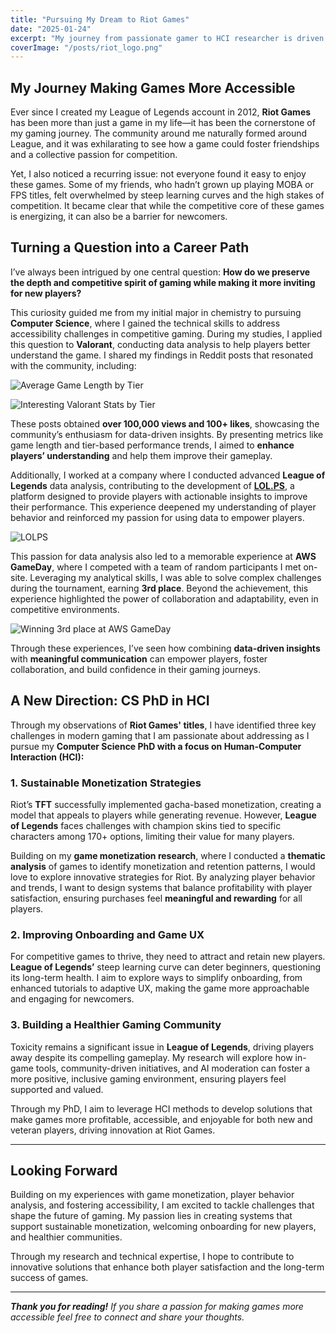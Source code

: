 ```yaml
---
title: "Pursuing My Dream to Riot Games"
date: "2025-01-24"
excerpt: "My journey from passionate gamer to HCI researcher is driven by a mission to make competitive games more accessible and enjoyable for everyone."
coverImage: "/posts/riot_logo.png"
---
```

## My Journey Making Games More Accessible

Ever since I created my League of Legends account in 2012, **Riot Games** has been more than just a game in my life—it has been the cornerstone of my gaming journey. The community around me naturally formed around League, and it was exhilarating to see how a game could foster friendships and a collective passion for competition.

Yet, I also noticed a recurring issue: not everyone found it easy to enjoy these games. Some of my friends, who hadn’t grown up playing MOBA or FPS titles, felt overwhelmed by steep learning curves and the high stakes of competition. It became clear that while the competitive core of these games is energizing, it can also be a barrier for newcomers.

## Turning a Question into a Career Path

I’ve always been intrigued by one central question: **How do we preserve the depth and competitive spirit of gaming while making it more inviting for new players?**

This curiosity guided me from my initial major in chemistry to pursuing **Computer Science**, where I gained the technical skills to address accessibility challenges in competitive gaming. During my studies, I applied this question to **Valorant**, conducting data analysis to help players better understand the game. I shared my findings in Reddit posts that resonated with the community, including:

![Average Game Length by Tier](/posts/reddit.png)

![Interesting Valorant Stats by Tier](/posts/reddit2.png)

These posts obtained **over 100,000 views and 100+ likes**, showcasing the community’s enthusiasm for data-driven insights. By presenting metrics like game length and tier-based performance trends, I aimed to **enhance players’ understanding** and help them improve their gameplay.

Additionally, I worked at a company where I conducted advanced **League of Legends** data analysis, contributing to the development of [**LOL.PS**](https://lol.ps), a platform designed to provide players with actionable insights to improve their performance. This experience deepened my understanding of player behavior and reinforced my passion for using data to empower players.

![LOLPS](/posts/lolps.png)

This passion for data analysis also led to a memorable experience at **AWS GameDay**, where I competed with a team of random participants I met on-site. Leveraging my analytical skills, I was able to solve complex challenges during the tournament, earning **3rd place**. Beyond the achievement, this experience highlighted the power of collaboration and adaptability, even in competitive environments.

![Winning 3rd place at AWS GameDay](/posts/aws_gameday.jpeg)

Through these experiences, I’ve seen how combining **data-driven insights** with **meaningful communication** can empower players, foster collaboration, and build confidence in their gaming journeys.

## A New Direction: CS PhD in HCI

Through my observations of **Riot Games' titles**, I have identified three key challenges in modern gaming that I am passionate about addressing as I pursue my **Computer Science PhD with a focus on Human-Computer Interaction (HCI):**

### **1. Sustainable Monetization Strategies**
Riot’s **TFT** successfully implemented gacha-based monetization, creating a model that appeals to players while generating revenue. However, **League of Legends** faces challenges with champion skins tied to specific characters among 170+ options, limiting their value for many players.

Building on my **game monetization research**, where I conducted a **thematic analysis** of games to identify monetization and retention patterns, I would love to explore innovative strategies for Riot. By analyzing player behavior and trends, I want to design systems that balance profitability with player satisfaction, ensuring purchases feel **meaningful and rewarding** for all players.

### **2. Improving Onboarding and Game UX**
For competitive games to thrive, they need to attract and retain new players. **League of Legends’** steep learning curve can deter beginners, questioning its long-term health. I aim to explore ways to simplify onboarding, from enhanced tutorials to adaptive UX, making the game more approachable and engaging for newcomers.

### **3. Building a Healthier Gaming Community**
Toxicity remains a significant issue in **League of Legends**, driving players away despite its compelling gameplay. My research will explore how in-game tools, community-driven initiatives, and AI moderation can foster a more positive, inclusive gaming environment, ensuring players feel supported and valued.

Through my PhD, I aim to leverage HCI methods to develop solutions that make games more profitable, accessible, and enjoyable for both new and veteran players, driving innovation at Riot Games.

---

## Looking Forward

Building on my experiences with game monetization, player behavior analysis, and fostering accessibility, I am excited to tackle challenges that shape the future of gaming. My passion lies in creating systems that support sustainable monetization, welcoming onboarding for new players, and healthier communities. 

Through my research and technical expertise, I hope to contribute to innovative solutions that enhance both player satisfaction and the long-term success of games. 

---

_**Thank you for reading!** If you share a passion for making games more accessible feel free to connect and share your thoughts._